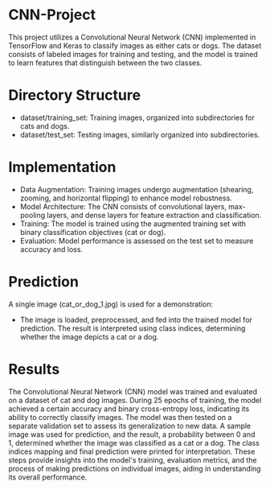 # CNN-Project

This project utilizes a Convolutional Neural Network (CNN) implemented in TensorFlow and Keras to classify images as either cats or dogs. The dataset consists of labeled images for training and testing, and the model is trained to learn features that distinguish between the two classes.

# Directory Structure

- dataset/training_set: Training images, organized into subdirectories for cats and dogs. 
- dataset/test_set: Testing images, similarly organized into subdirectories.

# Implementation

- Data Augmentation: Training images undergo augmentation (shearing, zooming, and horizontal flipping) to enhance model robustness.
- Model Architecture: The CNN consists of convolutional layers, max-pooling layers, and dense layers for feature extraction and classification.
- Training: The model is trained using the augmented training set with binary classification objectives (cat or dog). 
- Evaluation: Model performance is assessed on the test set to measure accuracy and loss.

# Prediction

A single image (cat_or_dog_1.jpg) is used for a demonstration: 
- The image is loaded, preprocessed, and fed into the trained model for prediction. The result is interpreted using class indices, determining whether the image depicts a cat or a dog.

# Results
The Convolutional Neural Network (CNN) model was trained and evaluated on a dataset of cat and dog images. During 25 epochs of training, the model achieved a certain accuracy and binary cross-entropy loss, indicating its ability to correctly classify images. The model was then tested on a separate validation set to assess its generalization to new data. A sample image was used for prediction, and the result, a probability between 0 and 1, determined whether the image was classified as a cat or a dog. The class indices mapping and final prediction were printed for interpretation. These steps provide insights into the model's training, evaluation metrics, and the process of making predictions on individual images, aiding in understanding its overall performance.
